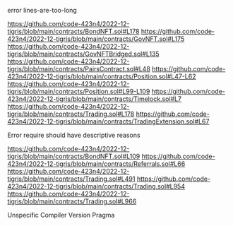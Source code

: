 error lines-are-too-long

https://github.com/code-423n4/2022-12-tigris/blob/main/contracts/BondNFT.sol#L178
https://github.com/code-423n4/2022-12-tigris/blob/main/contracts/GovNFT.sol#L175
https://github.com/code-423n4/2022-12-tigris/blob/main/contracts/GovNFTBridged.sol#L135
https://github.com/code-423n4/2022-12-tigris/blob/main/contracts/PairsContract.sol#L48
https://github.com/code-423n4/2022-12-tigris/blob/main/contracts/Position.sol#L47-L62
https://github.com/code-423n4/2022-12-tigris/blob/main/contracts/Position.sol#L99-L109
https://github.com/code-423n4/2022-12-tigris/blob/main/contracts/Timelock.sol#L7
https://github.com/code-423n4/2022-12-tigris/blob/main/contracts/Trading.sol#L178
https://github.com/code-423n4/2022-12-tigris/blob/main/contracts/TradingExtension.sol#L67

Error require should have descriptive reasons

https://github.com/code-423n4/2022-12-tigris/blob/main/contracts/BondNFT.sol#L109
https://github.com/code-423n4/2022-12-tigris/blob/main/contracts/Referrals.sol#L66
https://github.com/code-423n4/2022-12-tigris/blob/main/contracts/Trading.sol#L491
https://github.com/code-423n4/2022-12-tigris/blob/main/contracts/Trading.sol#L954
https://github.com/code-423n4/2022-12-tigris/blob/main/contracts/Trading.sol#L966

Unspecific Compiler Version Pragma
